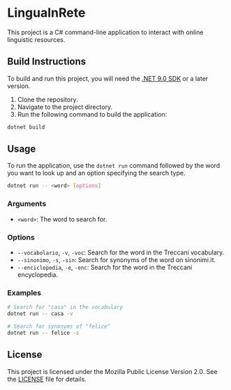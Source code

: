 # LinguaInRete

This project is a C# command-line application to interact with online linguistic resources.

## Build Instructions

To build and run this project, you will need the [.NET 9.0 SDK](https://dotnet.microsoft.com/download/dotnet/9.0) or a later version.

1. Clone the repository.
2. Navigate to the project directory.
3. Run the following command to build the application:

```bash
dotnet build
```

## Usage

To run the application, use the `dotnet run` command followed by the word you want to look up and an option specifying the search type.

```bash
dotnet run -- <word> [options]
```

### Arguments

* `<word>`: The word to search for.

### Options

* `--vocabolario`, `-v`, `-voc`: Search for the word in the Treccani vocabulary.
* `--sinonimo`, `-s`, `-sin`: Search for synonyms of the word on sinonimi.it.
* `--enciclopedia`, `-e`, `-enc`: Search for the word in the Treccani encyclopedia.

### Examples

```bash
# Search for "casa" in the vocabulary
dotnet run -- casa -v

# Search for synonyms of "felice"
dotnet run -- felice -s
```

## License

This project is licensed under the Mozilla Public License Version 2.0. See the [LICENSE](LICENSE) file for details.
